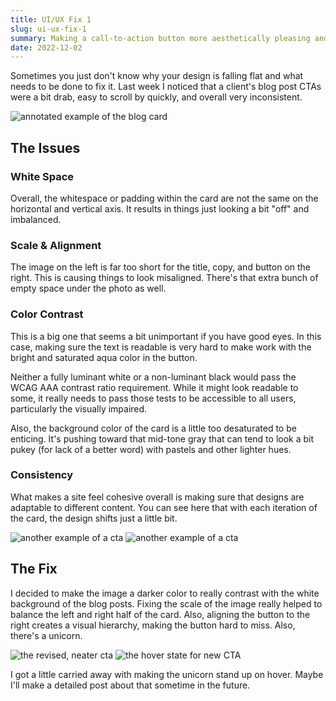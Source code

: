 ```yaml
---
title: UI/UX Fix 1
slug: ui-ux-fix-1
summary: Making a call-to-action button more aesthetically pleasing and engaging using the UI/UX design fundamentals.
date: 2022-12-02
---
```


Sometimes you just don't know why your design is falling flat and what needs to be done to fix it. Last week I noticed that a client's blog post CTAs were a bit drab, easy to scroll by quickly, and overall very inconsistent.

![annotated example of the blog card](/images/blog/ui-ux-fix/blogctabefore.jpg)

## The Issues

### White Space

Overall, the whitespace or padding within the card are not the same on the horizontal and vertical axis. It results in things just looking a bit "off" and imbalanced.

### Scale & Alignment

The image on the left is far too short for the title, copy, and button on the right. This is causing things to look misaligned. There's that extra bunch of empty space under the photo as well.

### Color Contrast

This is a big one that seems a bit unimportant if you have good eyes. In this case, making sure the text is readable is very hard to make work with the bright and saturated aqua color in the button.

Neither a fully luminant white or a non-luminant black would pass the WCAG AAA contrast ratio requirement. While it might look readable to some, it really needs to pass those tests to be accessible to all users, particularly the visually impaired.

Also, the background color of the card is a little too desaturated to be enticing. It's pushing toward that mid-tone gray that can tend to look a bit pukey (for lack of a better word) with pastels and other lighter hues.

### Consistency

What makes a site feel cohesive overall is making sure that designs are adaptable to different content. You can see here that with each iteration of the card, the design shifts just a little bit.

![another example of a cta](/images/blog/ui-ux-fix/blogctabefore2.jpg)
![another example of a cta](/images/blog/ui-ux-fix/blogctabefore3.jpg)

## The Fix

I decided to make the image a darker color to really contrast with the white background of the blog posts. Fixing the scale of the image really helped to balance the left and right half of the card. Also, aligning the button to the right creates a visual hierarchy, making the button hard to miss. Also, there's a unicorn.

![the revised, neater cta](/images/blog/ui-ux-fix/blogctaafter.jpg)
![the hover state for new CTA](/images/blog/ui-ux-fix/blogctahover.jpg)

I got a little carried away with making the unicorn stand up on hover. Maybe I'll make a detailed post about that sometime in the future.
